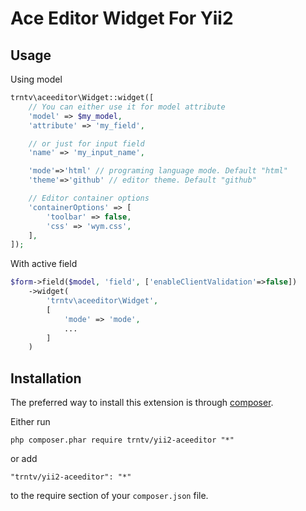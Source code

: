 Ace Editor Widget For Yii2
=======================

Usage
-----------------------

Using model

```php
trntv\aceeditor\Widget::widget([
	// You can either use it for model attribute
	'model' => $my_model,
	'attribute' => 'my_field',

	// or just for input field
	'name' => 'my_input_name',

    'mode'=>'html' // programing language mode. Default "html"
    'theme'=>'github' // editor theme. Default "github"

	// Editor container options
	'containerOptions' => [
		'toolbar' => false,
		'css' => 'wym.css',
	],
]);
```

With active field

```php
$form->field($model, 'field', ['enableClientValidation'=>false])
    ->widget(
        'trntv\aceeditor\Widget',
        [
            'mode' => 'mode',
            ...
        ]
    )
```

Installation
------------

The preferred way to install this extension is through [composer](http://getcomposer.org/download/).

Either run

```
php composer.phar require trntv/yii2-aceeditor "*"
```

or add

```
"trntv/yii2-aceeditor": "*"
```

to the require section of your `composer.json` file.